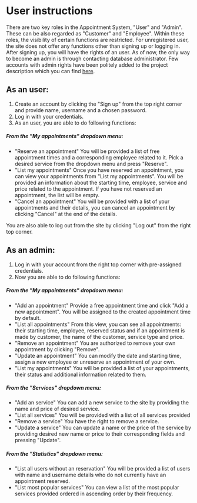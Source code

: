 # User instructions

There are two key roles in the Appointment System, "User" and "Admin". These can be also regarded as "Customer" and "Employee". Within these roles, the visibility of certain functions are restricted. For unregistered user, the site does not offer any functions other than signing up or logging in. After signing up, you will have the rights of an user. As of now, the only way to become an admin is through contacting database administrator. Few accounts with admin rights have been politely added to the project description which you can find [here](https://github.com/tommise/AppointmentSystem/blob/master/README.md).

## As an user:

1. Create an account by clicking the "Sign up" from the top right corner and provide name, username and a chosen password.
2. Log in with your credentials.
3. As an user, you are able to do following functions:

##### From the "My appointments" dropdown menu:
- "Reserve an appointment"
You will be provided a list of free appointment times and a corresponding employee related to it. Pick a desired service from the dropdown menu and press "Reserve".
- "List my appointments"
Once you have reserved an appointment, you can view your appointments from "List my appointments". You will be provided an information about the starting time, employee, service and price related to the appointment. If you have not reserved an appointment, the list will be empty.
- "Cancel an appointment"
You will be provided with a list of your appointments and their details, you can cancel an appointment by clicking "Cancel" at the end of the details.

You are also able to log out from the site by clicking "Log out" from the right top corner.

## As an admin:

1. Log in with your account from the right top corner with pre-assigned credentials.
2. Now you are able to do following functions:

##### From the "My appointments" dropdown menu:
- "Add an appointment"
Provide a free appointment time and click "Add a new appointment". You will be assigned to the created appointment time by default.
- "List all appointments"
From this view, you can see all appointments: their starting time, employee, reserved status and if an appointment is made by customer, the name of the customer, service type and price.
- "Remove an appointment"
You are authorized to remove your own appointment by clicking "Remove".
- "Update an appointment"
You can modify the date and starting time, assign a new employee or unreserve an appointment of your own.
- "List my appointments"
You will be provided a list of your appointments, their status and additional information related to them.

##### From the "Services" dropdown menu:
- "Add an service"
You can add a new service to the site by providing the name and price of desired service.
- "List all services"
You will be provided with a list of all services provided
- "Remove a service"
You have the right to remove a service.
- "Update a service"
You can update a name or the price of the service by providing desired new name or price to their corresponding fields and pressing "Update".

##### From the "Statistics" dropdown menu:
- "List all users without an reservation"
You will be provided a list of users with name and username details who do not currently have an appointment reserved.
- "List most popular services"
You can view a list of the most popular services provided ordered in ascending order by their frequency.
